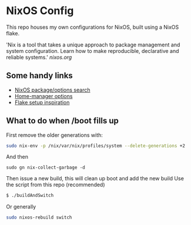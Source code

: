 # NixOS Config

This repo houses my own configurations for NixOS, built using a NixOS flake.

'Nix is a tool that takes a unique approach to package management and system configuration. Learn how to make reproducible, declarative and reliable systems.' _nixos.org_

## Some handy links

- [NixOS package/options search](https://search.nixos.org/packages)
- [Home-manager options](https://nix-community.github.io/home-manager/options.html)
- [Flake setup inspiration](https://github.com/Misterio77/nix-config/)

## What to do when /boot fills up

First remove the older generations with:

```sh
sudo nix-env -p /nix/var/nix/profiles/system --delete-generations +2
```

And then 

```
sudo gn nix-collect-garbage -d
```

Then issue a new build, this will clean up boot and add the new build
Use the script from this repo (recommended)

```sh
$ ./buildAndSwitch
```

Or generally

```sh
sudo nixos-rebuild switch
```
